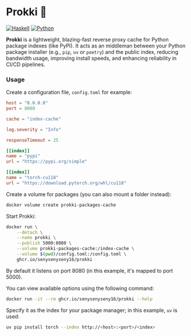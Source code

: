 # Prokki 🦖

[![Haskell](https://img.shields.io/badge/Haskell-5e5086?logo=haskell&logoColor=white)](https://haskell.org)
[![Python](https://img.shields.io/badge/Python-3776AB.svg?style=flat&logo=python&logoColor=white)](https://www.python.org)

**Prokki** is a lightweight, blazing-fast reverse proxy cache for Python package indexes (like PyPI).
It acts as an middleman between your Python package installer (e.g., `pip`, `uv` or `poetry`) and the public index,
reducing bandwidth usage, improving install speeds, and enhancing reliability in CI/CD pipelines.

### Usage

Create a configuration file, `config.toml` for example:

```toml
host = "0.0.0.0"
port = 8080

cache = "index-cache"

log.severity = "Info"

responseTimeout = 25

[[index]]
name = "pypi"
url = "https://pypi.org/simple"

[[index]]
name = "torch-cu118"
url = "https://download.pytorch.org/whl/cu118"
```

Create a volume for packages (you can also mount a folder instead):
```bash
docker volume create prokki-packages-cache
```

Start Prokki:
```bash
docker run \
    --detach \
    --name prokki \
    --publish 5000:8080 \
    --volume prokki-packages-cache:/index-cache \
    --volume $(pwd)/config.toml:/config.toml \
    ghcr.io/senysenyseny16/prokki
```

By default it listens on port 8080 (in this example, it's mapped to port 5000).

You can view available options using the following command:
```bash
docker run -it --rm ghcr.io/senysenyseny16/prokki --help
```

Specify it as the index for your package manager; in this example, `uv` is used:
```bash
uv pip install torch --index http://<host>:<port>/<index>
```
